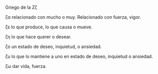 Griego de la Ζζ

ζα relacionado con mucho o muy. Relacionado con fuerza, vigor.

ζε lo que produce, lo que causa o mueve.

ζη lo que hace querer o desear.

ζo un estado de deseo, inquietud, o ansiedad.

ζυ lo que lo mantiene a uno en estado de deseo, inquietud o ansiedad.

ζω dar vida, fuerza.

